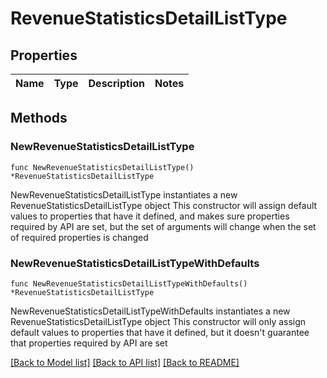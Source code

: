# RevenueStatisticsDetailListType

## Properties

Name | Type | Description | Notes
------------ | ------------- | ------------- | -------------

## Methods

### NewRevenueStatisticsDetailListType

`func NewRevenueStatisticsDetailListType() *RevenueStatisticsDetailListType`

NewRevenueStatisticsDetailListType instantiates a new RevenueStatisticsDetailListType object
This constructor will assign default values to properties that have it defined,
and makes sure properties required by API are set, but the set of arguments
will change when the set of required properties is changed

### NewRevenueStatisticsDetailListTypeWithDefaults

`func NewRevenueStatisticsDetailListTypeWithDefaults() *RevenueStatisticsDetailListType`

NewRevenueStatisticsDetailListTypeWithDefaults instantiates a new RevenueStatisticsDetailListType object
This constructor will only assign default values to properties that have it defined,
but it doesn't guarantee that properties required by API are set


[[Back to Model list]](../README.md#documentation-for-models) [[Back to API list]](../README.md#documentation-for-api-endpoints) [[Back to README]](../README.md)


